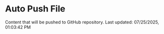 # Auto Push File

Content that will be pushed to GitHub repository.
Last updated: 07/25/2025, 01:03:42 PM